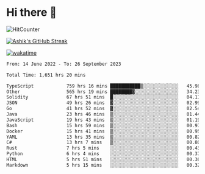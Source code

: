 # Hi there 👋

![HitCounter](https://hits.seeyoufarm.com/api/count/incr/badge.svg?url=https%3A%2F%2Fgithub.com%2Fashrhmn1212%2Fhit-counter)

<!-- ![Contribution Graph](https://github-readme-activity-graph.cyclic.app/graph?username=ashrhmn) -->


<!-- [![Top Langs](https://github-readme-stats.vercel.app/api/top-langs/?username=ashrhmn&layout=compact&theme=synthwave&langs_count=10&card_width=445)](https://github.com/anuraghazra/github-readme-stats) -->

[![Ashik's GitHub Streak](https://github-readme-streak-stats.herokuapp.com/?user=ashrhmn&theme=blood&fire=DD7F1C&background=151515&dates=9f9f9f&border=DD2727)](https://git.io/streak-stats)

<!-- ![Ashik's GitHub stats](https://github-readme-stats.vercel.app/api/?username=ashrhmn&show_icons=true&title_color=fff&icon_color=79ff97&text_color=9f9f9f&bg_color=151515) -->

[![wakatime](https://wakatime.com/badge/user/3df86613-ba63-4631-8e65-0ff18e7becad.svg)](https://wakatime.com/@3df86613-ba63-4631-8e65-0ff18e7becad)

<!--START_SECTION:waka-->

```txt
From: 14 June 2022 - To: 26 September 2023

Total Time: 1,651 hrs 20 mins

TypeScript            759 hrs 16 mins ███████████▒░░░░░░░░░░░░░   45.98 %
Other                 565 hrs 19 mins ████████▓░░░░░░░░░░░░░░░░   34.23 %
Solidity              67 hrs 51 mins  █░░░░░░░░░░░░░░░░░░░░░░░░   04.11 %
JSON                  49 hrs 26 mins  ▓░░░░░░░░░░░░░░░░░░░░░░░░   02.99 %
Go                    41 hrs 52 mins  ▓░░░░░░░░░░░░░░░░░░░░░░░░   02.54 %
Java                  23 hrs 46 mins  ▒░░░░░░░░░░░░░░░░░░░░░░░░   01.44 %
JavaScript            19 hrs 43 mins  ▒░░░░░░░░░░░░░░░░░░░░░░░░   01.19 %
Bash                  15 hrs 59 mins  ▒░░░░░░░░░░░░░░░░░░░░░░░░   00.97 %
Docker                15 hrs 41 mins  ▒░░░░░░░░░░░░░░░░░░░░░░░░   00.95 %
YAML                  13 hrs 35 mins  ▒░░░░░░░░░░░░░░░░░░░░░░░░   00.82 %
C#                    13 hrs 7 mins   ▒░░░░░░░░░░░░░░░░░░░░░░░░   00.80 %
Rust                  7 hrs 5 mins    ░░░░░░░░░░░░░░░░░░░░░░░░░   00.43 %
Python                6 hrs 4 mins    ░░░░░░░░░░░░░░░░░░░░░░░░░   00.37 %
HTML                  5 hrs 51 mins   ░░░░░░░░░░░░░░░░░░░░░░░░░   00.36 %
Markdown              5 hrs 15 mins   ░░░░░░░░░░░░░░░░░░░░░░░░░   00.32 %
```

<!--END_SECTION:waka-->


<!--### Most Used Languages
<img src="https://wakatime.com/share/@ashrhmn/24ecb986-5bf8-4607-af7f-0aab08908d8c.png" />

### Favourite Tools
<img src="https://wakatime.com/share/@ashrhmn/f4e08015-f3bc-460a-9228-95a3ba11c604.png" />-->
